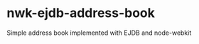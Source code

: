 nwk-ejdb-address-book
=====================

Simple address book implemented with EJDB and node-webkit